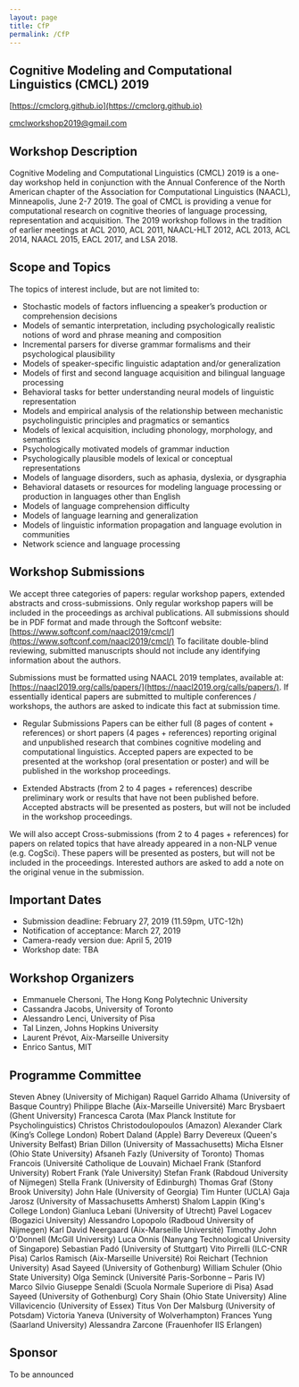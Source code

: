 ```yaml
---
layout: page
title: CfP
permalink: /CfP
---
```


## Cognitive Modeling and Computational Linguistics (CMCL) 2019


[https://cmclorg.github.io](https://cmclorg.github.io)

[cmclworkshop2019@gmail.com](mailto://cmclworkshop2018@gmail.com)


## Workshop Description

Cognitive Modeling and Computational Linguistics (CMCL) 2019 is a one-day workshop held in conjunction with the Annual Conference of the North American chapter of the Association for Computational Linguistics (NAACL), Minneapolis, June 2-7 2019. 
The goal of CMCL is providing a venue for computational research on cognitive theories of language processing, representation and acquisition. 
The 2019 workshop follows in the tradition of earlier meetings at ACL 2010, ACL 2011, NAACL-HLT 2012, ACL 2013, ACL 2014, NAACL 2015, EACL 2017, and LSA 2018.


## Scope and Topics

The topics of interest include, but are not limited to:
- Stochastic models of factors influencing a speaker’s production or comprehension decisions
- Models of semantic interpretation, including psychologically realistic notions of word and phrase meaning and composition
- Incremental parsers for diverse grammar formalisms and their psychological plausibility
- Models of speaker-specific linguistic adaptation and/or generalization
- Models of first and second language acquisition and bilingual language processing
- Behavioral tasks for better understanding neural models of linguistic representation
- Models and empirical analysis of the relationship between mechanistic psycholinguistic principles and pragmatics or semantics
- Models of lexical acquisition, including phonology, morphology, and semantics
- Psychologically motivated models of grammar induction
- Psychologically plausible models of lexical or conceptual representations
- Models of language disorders, such as aphasia, dyslexia, or dysgraphia
- Behavioral datasets or resources for modeling language processing or production in languages other than English
- Models of language comprehension difficulty
- Models of language learning and generalization
- Models of linguistic information propagation and language evolution in communities
- Network science and language processing


## Workshop Submissions

We accept three categories of papers: regular workshop papers, extended abstracts and cross-submissions. Only regular workshop papers will be included in the proceedings as archival publications. All submissions should be in PDF format and made through the Softconf website: [https://www.softconf.com/naacl2019/cmcl/](https://www.softconf.com/naacl2019/cmcl/)
To facilitate double-blind reviewing, submitted manuscripts should not include any identifying information about the authors.

Submissions must be formatted using NAACL 2019 templates, available at: [https://naacl2019.org/calls/papers/](https://naacl2019.org/calls/papers/).
If essentially identical papers are submitted to multiple conferences / workshops, the authors are asked to indicate this fact at submission time.

- Regular Submissions Papers can be either full (8 pages of content + references) or short papers (4 pages + references) reporting original and unpublished research that combines cognitive modeling and computational linguistics. Accepted papers are expected to be presented at the workshop (oral presentation or poster) and will be published in the workshop proceedings.

- Extended Abstracts (from 2 to 4 pages + references) describe preliminary work or results that have not been published before. Accepted abstracts will be presented as posters, but will not be included in the workshop proceedings.

We will also accept Cross-submissions (from 2 to 4 pages + references) for papers on related topics that have already appeared in a non-NLP venue (e.g. CogSci). These papers will be presented as posters, but will not be included in the proceedings. Interested authors are asked to add a note on the original venue in the submission.


## Important Dates

- Submission deadline: February 27, 2019 (11.59pm, UTC-12h)
- Notification of acceptance: March 27, 2019
- Camera-ready version due: April 5, 2019
- Workshop date: TBA


## Workshop Organizers
* Emmanuele Chersoni, The Hong Kong Polytechnic University
* Cassandra Jacobs, University of Toronto
* Alessandro Lenci, University of Pisa
* Tal Linzen, Johns Hopkins University
* Laurent Prévot, Aix-Marseille University
* Enrico Santus, MIT


## Programme Committee

Steven Abney (University of Michigan)
Raquel Garrido Alhama (University of Basque Country)
Philippe Blache (Aix-Marseille Université)
Marc Brysbaert (Ghent University)
Francesca Carota (Max Planck Institute for Psycholinguistics)
Christos Christodoulopoulos (Amazon)
Alexander Clark (King’s College London)
Robert Daland (Apple)
Barry Devereux (Queen's University Belfast)
Brian Dillon (University of Massachusetts)
Micha Elsner (Ohio State University)
Afsaneh Fazly (University of Toronto)
Thomas Francois (Université Catholique de Louvain)
Michael Frank (Stanford University)
Robert Frank (Yale University)
Stefan Frank (Rabdoud University of Nijmegen)
Stella Frank (University of Edinburgh)
Thomas Graf (Stony Brook University)
John Hale (University of Georgia)
Tim Hunter (UCLA)
Gaja Jarosz (University of Massachusetts Amherst)
Shalom Lappin (King's College London)
Gianluca Lebani (University of Utrecht)
Pavel Logacev (Bogazici University)
Alessandro Lopopolo (Radboud University of Nijmegen)
Karl David Neergaard (Aix-Marseille Université)
Timothy John O'Donnell (McGill University)
Luca Onnis (Nanyang Technological University of Singapore)
Sebastian Padó (University of Stuttgart)
Vito Pirrelli (ILC-CNR Pisa)
Carlos Ramisch (Aix-Marseille Université)
Roi Reichart (Technion University)
Asad Sayeed (University of Gothenburg)
William Schuler (Ohio State University)
Olga Seminck (Université Paris-Sorbonne – Paris IV)
Marco Silvio Giuseppe Senaldi (Scuola Normale Superiore di Pisa)
Asad Sayeed (University of Gothenburg)
Cory Shain (Ohio State University)
Aline Villavicencio (University of Essex)
Titus Von Der Malsburg (University of Potsdam)
Victoria Yaneva (University of Wolverhampton)
Frances Yung (Saarland University)
Alessandra Zarcone (Frauenhofer IIS Erlangen)


## Sponsor

To be announced
